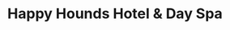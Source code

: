 ---
title: "Happy Hounds Hotel & Day Spa"
url: /lakewood/happy-hounds-hotel-and-day-spa/
shop: pet grooming
---